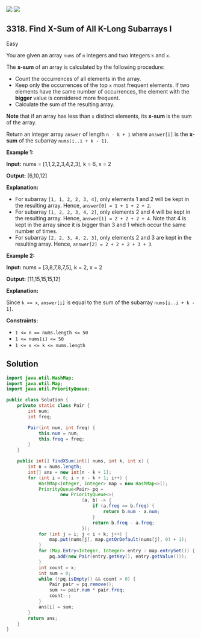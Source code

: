 [![](https://img.shields.io/github/stars/javadev/LeetCode-in-Java?label=Stars&style=flat-square)](https://github.com/javadev/LeetCode-in-Java)
[![](https://img.shields.io/github/forks/javadev/LeetCode-in-Java?label=Fork%20me%20on%20GitHub%20&style=flat-square)](https://github.com/javadev/LeetCode-in-Java/fork)

## 3318\. Find X-Sum of All K-Long Subarrays I

Easy

You are given an array `nums` of `n` integers and two integers `k` and `x`.

The **x-sum** of an array is calculated by the following procedure:

*   Count the occurrences of all elements in the array.
*   Keep only the occurrences of the top `x` most frequent elements. If two elements have the same number of occurrences, the element with the **bigger** value is considered more frequent.
*   Calculate the sum of the resulting array.

**Note** that if an array has less than `x` distinct elements, its **x-sum** is the sum of the array.

Return an integer array `answer` of length `n - k + 1` where `answer[i]` is the **x-sum** of the subarray `nums[i..i + k - 1]`.

**Example 1:**

**Input:** nums = [1,1,2,2,3,4,2,3], k = 6, x = 2

**Output:** [6,10,12]

**Explanation:**

*   For subarray `[1, 1, 2, 2, 3, 4]`, only elements 1 and 2 will be kept in the resulting array. Hence, `answer[0] = 1 + 1 + 2 + 2`.
*   For subarray `[1, 2, 2, 3, 4, 2]`, only elements 2 and 4 will be kept in the resulting array. Hence, `answer[1] = 2 + 2 + 2 + 4`. Note that 4 is kept in the array since it is bigger than 3 and 1 which occur the same number of times.
*   For subarray `[2, 2, 3, 4, 2, 3]`, only elements 2 and 3 are kept in the resulting array. Hence, `answer[2] = 2 + 2 + 2 + 3 + 3`.

**Example 2:**

**Input:** nums = [3,8,7,8,7,5], k = 2, x = 2

**Output:** [11,15,15,15,12]

**Explanation:**

Since `k == x`, `answer[i]` is equal to the sum of the subarray `nums[i..i + k - 1]`.

**Constraints:**

*   `1 <= n == nums.length <= 50`
*   `1 <= nums[i] <= 50`
*   `1 <= x <= k <= nums.length`

## Solution

```java
import java.util.HashMap;
import java.util.Map;
import java.util.PriorityQueue;

public class Solution {
    private static class Pair {
        int num;
        int freq;

        Pair(int num, int freq) {
            this.num = num;
            this.freq = freq;
        }
    }

    public int[] findXSum(int[] nums, int k, int x) {
        int n = nums.length;
        int[] ans = new int[n - k + 1];
        for (int i = 0; i < n - k + 1; i++) {
            HashMap<Integer, Integer> map = new HashMap<>();
            PriorityQueue<Pair> pq =
                    new PriorityQueue<>(
                            (a, b) -> {
                                if (a.freq == b.freq) {
                                    return b.num - a.num;
                                }
                                return b.freq - a.freq;
                            });
            for (int j = i; j < i + k; j++) {
                map.put(nums[j], map.getOrDefault(nums[j], 0) + 1);
            }
            for (Map.Entry<Integer, Integer> entry : map.entrySet()) {
                pq.add(new Pair(entry.getKey(), entry.getValue()));
            }
            int count = x;
            int sum = 0;
            while (!pq.isEmpty() && count > 0) {
                Pair pair = pq.remove();
                sum += pair.num * pair.freq;
                count--;
            }
            ans[i] = sum;
        }
        return ans;
    }
}
```